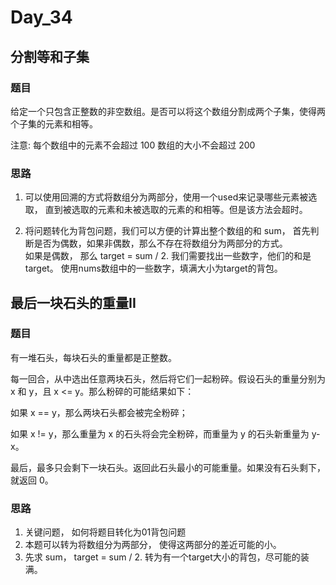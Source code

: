 # Day_34

## 分割等和子集

### 题目

给定一个只包含正整数的非空数组。是否可以将这个数组分割成两个子集，使得两个子集的元素和相等。

注意: 每个数组中的元素不会超过 100 数组的大小不会超过 200

### 思路

1. 可以使用回溯的方式将数组分为两部分，使用一个used来记录哪些元素被选取， 直到被选取的元素和未被选取的元素的和相等。但是该方法会超时。

2. 将问题转化为背包问题，我们可以方便的计算出整个数组的和 sum， 首先判断是否为偶数，如果非偶数，那么不存在将数组分为两部分的方式。\
如果是偶数， 那么 target = sum / 2. 我们需要找出一些数字，他们的和是target。 使用nums数组中的一些数字，填满大小为target的背包。

## 最后一块石头的重量II

### 题目

有一堆石头，每块石头的重量都是正整数。

每一回合，从中选出任意两块石头，然后将它们一起粉碎。假设石头的重量分别为 x 和 y，且 x <= y。那么粉碎的可能结果如下：

如果 x == y，那么两块石头都会被完全粉碎；

如果 x != y，那么重量为 x 的石头将会完全粉碎，而重量为 y 的石头新重量为 y-x。

最后，最多只会剩下一块石头。返回此石头最小的可能重量。如果没有石头剩下，就返回 0。

### 思路

1. 关键问题， 如何将题目转化为01背包问题
2. 本题可以转为将数组分为两部分， 使得这两部分的差近可能的小。
3. 先求 sum， target = sum / 2. 转为有一个target大小的背包，尽可能的装满。